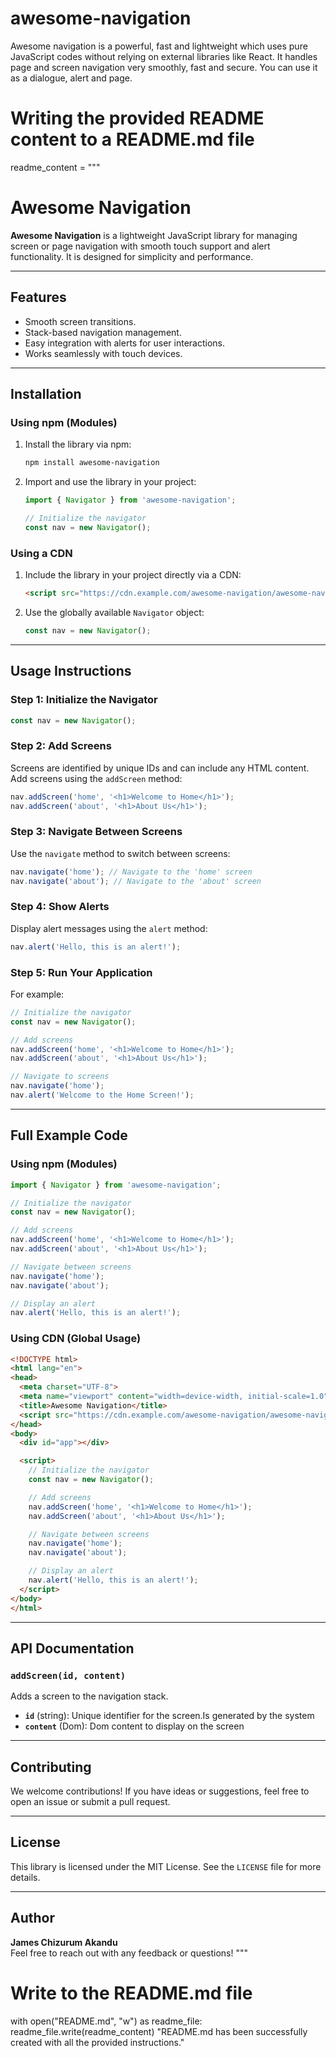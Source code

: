 # awesome-navigation
Awesome navigation is a powerful, fast and lightweight which uses pure JavaScript codes without relying on external libraries like React. It handles page and screen navigation very smoothly, fast and secure. You can use it as a dialogue, alert and page.

# Writing the provided README content to a README.md file

readme_content = """
# Awesome Navigation

**Awesome Navigation** is a lightweight JavaScript library for managing screen or page navigation with smooth touch support and alert functionality. It is designed for simplicity and performance.

---

## Features
- Smooth screen transitions.
- Stack-based navigation management.
- Easy integration with alerts for user interactions.
- Works seamlessly with touch devices.

---

## Installation

### Using npm (Modules)
1. Install the library via npm:
   ```bash
   npm install awesome-navigation
   ```

2. Import and use the library in your project:
   ```javascript
   import { Navigator } from 'awesome-navigation';

   // Initialize the navigator
   const nav = new Navigator();
   ```

### Using a CDN
1. Include the library in your project directly via a CDN:
   ```html
   <script src="https://cdn.example.com/awesome-navigation/awesome-navigation.min.js"></script>
   ```

2. Use the globally available `Navigator` object:
   ```javascript
   const nav = new Navigator();
   ```

---

## Usage Instructions

### Step 1: Initialize the Navigator
```javascript
const nav = new Navigator();
```

### Step 2: Add Screens
Screens are identified by unique IDs and can include any HTML content. Add screens using the `addScreen` method:
```javascript
nav.addScreen('home', '<h1>Welcome to Home</h1>');
nav.addScreen('about', '<h1>About Us</h1>');
```

### Step 3: Navigate Between Screens
Use the `navigate` method to switch between screens:
```javascript
nav.navigate('home'); // Navigate to the 'home' screen
nav.navigate('about'); // Navigate to the 'about' screen
```

### Step 4: Show Alerts
Display alert messages using the `alert` method:
```javascript
nav.alert('Hello, this is an alert!');
```

### Step 5: Run Your Application
For example:
```javascript
// Initialize the navigator
const nav = new Navigator();

// Add screens
nav.addScreen('home', '<h1>Welcome to Home</h1>');
nav.addScreen('about', '<h1>About Us</h1>');

// Navigate to screens
nav.navigate('home');
nav.alert('Welcome to the Home Screen!');
```

---

## Full Example Code

### Using npm (Modules)
```javascript
import { Navigator } from 'awesome-navigation';

// Initialize the navigator
const nav = new Navigator();

// Add screens
nav.addScreen('home', '<h1>Welcome to Home</h1>');
nav.addScreen('about', '<h1>About Us</h1>');

// Navigate between screens
nav.navigate('home');
nav.navigate('about');

// Display an alert
nav.alert('Hello, this is an alert!');
```

### Using CDN (Global Usage)
```html
<!DOCTYPE html>
<html lang="en">
<head>
  <meta charset="UTF-8">
  <meta name="viewport" content="width=device-width, initial-scale=1.0">
  <title>Awesome Navigation</title>
  <script src="https://cdn.example.com/awesome-navigation/awesome-navigation.min.js"></script>
</head>
<body>
  <div id="app"></div>

  <script>
    // Initialize the navigator
    const nav = new Navigator();

    // Add screens
    nav.addScreen('home', '<h1>Welcome to Home</h1>');
    nav.addScreen('about', '<h1>About Us</h1>');

    // Navigate between screens
    nav.navigate('home');
    nav.navigate('about');

    // Display an alert
    nav.alert('Hello, this is an alert!');
  </script>
</body>
</html>
```

---

## API Documentation

### `addScreen(id, content)`
Adds a screen to the navigation stack.
- **`id`** (string): Unique identifier for the screen.Is generated by the system 
- **`content`** (Dom): Dom content to display on the screen

---

## Contributing
We welcome contributions! If you have ideas or suggestions, feel free to open an issue or submit a pull request.

---

## License
This library is licensed under the MIT License. See the `LICENSE` file for more details.

---

## Author
**James Chizurum Akandu**  
Feel free to reach out with any feedback or questions!
"""

# Write to the README.md file
with open("README.md", "w") as readme_file:
    readme_file.write(readme_content)
"README.md has been successfully created with all the provided instructions."
